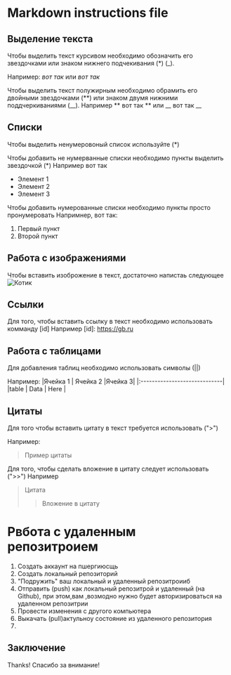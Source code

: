# Markdown instructions file

## Выделение текста

Чтобы выделить текст курсивом необходимо обозначить его звездочками или знаком нижнего подчекивания (*) (_). 

Например: *вот так* или _вот так_ 

Чтобы выделить текст полужирным необходимо обрамить его двойными звездочками (**) или знаком двумя нижними поддчеркиваниями (__). Например ** вот так **  или __ вот так __ 

## Списки 

Чтобы выделить ненумеровоный список используйте (*)

Чтобы добавить не нумерванные списки необходимо пункты выделить звездочкой (*)
Например вот так 
* Элемент 1
* Элемент 2 
* Элемент 3

Чтобы добавить нумерованные списки необходимо пункты просто пронумеровать 
Напримнер, вот так:
1. Первый  пункт 
2. Второй пункт 


## Работа с изображениями 
Чтобы вставить изоброжение в текст, достаточно напистаь следующее ![ Котик ](cat.jpeg)
## Ссылки

Для того, чтобы вставить ссылку в текст необходимо использовать комманду [id]
Например 
[id]: https://gb.ru

## Работа с таблицами 

Для добавления таблиц необходимо использовать символы (||)

Например:
|Ячейка 1 | Ячейка 2 |Ячейка 3|
|:-----------------------------|
|table    | Data      |
Here      |
## Цитаты 

Для того чтобы вставить цитату в текст требуется использовать (">")

Например:

>Пример цитаты 

Для того, чтобы сделать вложение в цитату следует использовать (">>")
 Например
 > Цитата
 >> Вложение в цитату

# Рвбота с удаленным репозитроием 
1. Создать аккаунт на пшергиюсщь
2. Создать локальный репозиторий
3. "Подружить" ваш локальный и удаленный репозитроииб 
4. Отправить (push) как локальный репозитрой и удаленный (на Github), при этом,вам ,возмодно нужно будет авторизироваться на удаленном репозитрии 
5. Провести изменения с другого компьютера
6. Выкачать (pull)актульноу состояние из удаленного репозитория
5.

## Заключение
Thanks!
Спасибо за внимание!